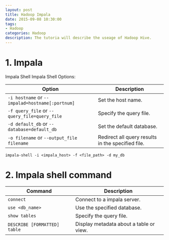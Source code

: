 ```yaml
---
layout: post
title: Hadoop Impala
date: 2015-09-08 10:30:00
tags:
- Hadoop
categories: Hadoop
description: The tutoria will describe the useage of Hadoop Hive.
---
```


# 1. Impala
Impala Shell
Impala Shell Options:

| Option                                                    |         Description                                   |
| --------------------------------------------------------- | ----------------------------------------------------- |
| `-i hostname` or `--impalad=hostname[:portnum]`           | Set the host name.                                    |
| `-f query_file` or  `--query_file=query_file`             | Specify the query file.                               |
| `-d default_db` or `--database=default_db`                | Set the default database.                             |
| `-o filename` or `--output_file filename`                 | Redirect all query results in the specified file.     |

`impala-shell -i <impala_host> -f <file_path> -d my_db`

# 2. Impala shell command

| Command                          |         Description                                            |
| -------------------------------- | -------------------------------------------------------------- |
| `connect`                        | Connect to a impala server.                                    |
| `use <db_name>`                  | Use the specified database.                                    |
| `show tables`                    | Specify the query file.                                        |
| `DESCRIBE [FORMATTED] table`     | Display metadata about a table or view.                        |


